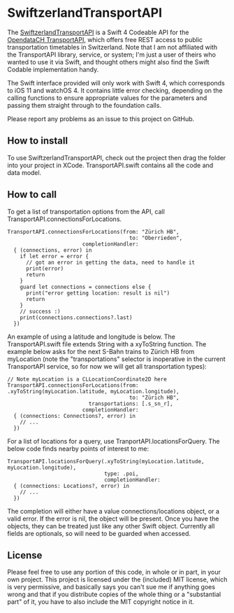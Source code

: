 # SwiftzerlandTransportAPI

The [SwiftzerlandTransportAPI](https://github.com/samkass/SwiftzerlandTransportAPI) is a Swift 4 Codeable API for the [OpendataCH TransportAPI](https://github.com/OpendataCH/Transport), which offers free REST access to public transportation timetables in Switzerland. Note that I am not affiliated with the TransportAPI library, service, or system; I'm just a user of theirs who wanted to use it via Swift, and thought others might also find the Swift Codable implementation handy.

The Swift interface provided will only work with Swift 4, which corresponds to iOS 11 and watchOS 4. It contains little error checking, depending on the calling functions to ensure appropriate values for the parameters and passing them straight through to the foundation calls.

Please report any problems as an issue to this project on GitHub.

## How to install

To use SwiftzerlandTransportAPI, check out the project then drag the folder into your project in XCode. TransportAPI.swift contains all the code and data model.

## How to call

To get a list of transportation options from the API, call TransportAPI.connectionsForLocations.

    TransportAPI.connectionsForLocations(from: "Zürich HB",
                                           to: "Oberrieden",
                            completionHandler:
      { (connections, error) in
        if let error = error {
          // got an error in getting the data, need to handle it
          print(error)
          return
        }
        guard let connections = connections else {
          print("error getting location: result is nil")
          return
        }
        // success :)
        print(connections.connections?.last)
      })
    
An example of using a latitude and longitude is below. The TransportAPI.swift file extends String with a xyToString function. The example below asks for the next S-Bahn trains to Zürich HB from myLocation (note the "transportations" selector is inoperative in the current TransportAPI service, so for now we will get all transportation types):

    // Note myLocation is a CLLocationCoordinate2D here
    TransportAPI.connectionsForLocations(from: .xyToString(myLocation.latitude, myLocation.longitude),
                                           to: "Zürich HB",
                              transportations: [.s_sn_r],
                            completionHandler:
      { (connections: Connections?, error) in
        // ...
      })
      
For a list of locations for a query, use TranportAPI.locationsForQuery. The below code finds nearby points of interest to me:

    TransportAPI.locationsForQuery(.xyToString(myLocation.latitude, myLocation.longitude),
                                   type: .poi,
                                   completionHandler:
      { (connections: Locations?, error) in
        // ...
      })
      
The completion will either have a value connections/locations object, or a valid error. If the error is nil, the object will be present. Once you have the objects, they can be treated just like any other Swift object. Currently all fields are optionals, so will need to be guarded when accessed.
      
## License

Please feel free to use any portion of this code, in whole or in part, in your own project. This project is licensed under the (included) MIT license, which is very permissive, and basically says you can't sue me if anything goes wrong and that if you distribute copies of the whole thing or a "substantial part" of it, you have to also include the MIT copyright notice in it.


